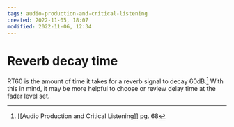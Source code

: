 ```yaml
---
tags: audio-production-and-critical-listening 
created: 2022-11-05, 18:07
modified: 2022-11-06, 12:34
---
```


# Reverb decay time
RT60 is the amount of time it takes for a reverb signal to decay 60dB.[^1] With this in mind, it may be more helpful to choose or review delay time at the fader level set. 

[^1]: [[Audio Production and Critical Listening]] pg. 68